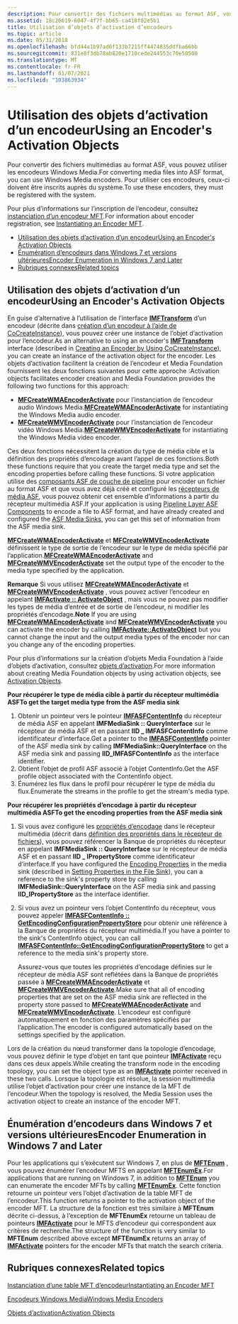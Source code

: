 ```yaml
---
description: Pour convertir des fichiers multimédias au format ASF, vous pouvez utiliser les encodeurs Windows Media. Pour utiliser ces encodeurs, ceux-ci doivent être inscrits auprès du système.
ms.assetid: 18c26619-6047-4f7f-bb65-ca418f02e5b1
title: Utilisation d’objets d’activation d’encodeurs
ms.topic: article
ms.date: 05/31/2018
ms.openlocfilehash: bfd44a1b97ad0f133b7215ff4474835ddfba66bb
ms.sourcegitcommit: 831e8f3db78ab820e1710cede244553c70e50500
ms.translationtype: MT
ms.contentlocale: fr-FR
ms.lasthandoff: 01/07/2021
ms.locfileid: "103863934"
---
```

# <a name="using-an-encoders-activation-objects"></a><span data-ttu-id="f2775-104">Utilisation des objets d’activation d’un encodeur</span><span class="sxs-lookup"><span data-stu-id="f2775-104">Using an Encoder's Activation Objects</span></span>

<span data-ttu-id="f2775-105">Pour convertir des fichiers multimédias au format ASF, vous pouvez utiliser les encodeurs Windows Media.</span><span class="sxs-lookup"><span data-stu-id="f2775-105">For converting media files into ASF format, you can use Windows Media encoders.</span></span> <span data-ttu-id="f2775-106">Pour utiliser ces encodeurs, ceux-ci doivent être inscrits auprès du système.</span><span class="sxs-lookup"><span data-stu-id="f2775-106">To use these encoders, they must be registered with the system.</span></span>

<span data-ttu-id="f2775-107">Pour plus d’informations sur l’inscription de l’encodeur, consultez [instanciation d’un encodeur MFT](instantiating-the-encoder-mft.md).</span><span class="sxs-lookup"><span data-stu-id="f2775-107">For information about encoder registration, see [Instantiating an Encoder MFT](instantiating-the-encoder-mft.md).</span></span>

-   [<span data-ttu-id="f2775-108">Utilisation des objets d’activation d’un encodeur</span><span class="sxs-lookup"><span data-stu-id="f2775-108">Using an Encoder's Activation Objects</span></span>](#using-an-encoders-activation-objects)
-   [<span data-ttu-id="f2775-109">Énumération d’encodeurs dans Windows 7 et versions ultérieures</span><span class="sxs-lookup"><span data-stu-id="f2775-109">Encoder Enumeration in Windows 7 and Later</span></span>](#encoder-enumeration-in-windows-7-and-later)
-   [<span data-ttu-id="f2775-110">Rubriques connexes</span><span class="sxs-lookup"><span data-stu-id="f2775-110">Related topics</span></span>](#related-topics)

## <a name="using-an-encoders-activation-objects"></a><span data-ttu-id="f2775-111">Utilisation des objets d’activation d’un encodeur</span><span class="sxs-lookup"><span data-stu-id="f2775-111">Using an Encoder's Activation Objects</span></span>

<span data-ttu-id="f2775-112">En guise d’alternative à l’utilisation de l’interface [**IMFTransform**](/windows/desktop/api/mftransform/nn-mftransform-imftransform) d’un encodeur (décrite dans [création d’un encodeur à l’aide de CoCreateInstance](using-an-encoder-s-imftransform--interface.md)), vous pouvez créer une instance de l’objet d’activation pour l’encodeur.</span><span class="sxs-lookup"><span data-stu-id="f2775-112">As an alternative to using an encoder's [**IMFTransform**](/windows/desktop/api/mftransform/nn-mftransform-imftransform) interface (described in [Creating an Encoder by Using CoCreateInstance](using-an-encoder-s-imftransform--interface.md)), you can create an instance of the activation object for the encoder.</span></span> <span data-ttu-id="f2775-113">Les objets d’activation facilitent la création de l’encodeur et Media Foundation fournissent les deux fonctions suivantes pour cette approche :</span><span class="sxs-lookup"><span data-stu-id="f2775-113">Activation objects facilitates encoder creation and Media Foundation provides the following two functions for this approach:</span></span>

-   <span data-ttu-id="f2775-114">[**MFCreateWMAEncoderActivate**](/windows/desktop/api/wmcontainer/nf-wmcontainer-mfcreatewmaencoderactivate) pour l’instanciation de l’encodeur audio Windows Media.</span><span class="sxs-lookup"><span data-stu-id="f2775-114">[**MFCreateWMAEncoderActivate**](/windows/desktop/api/wmcontainer/nf-wmcontainer-mfcreatewmaencoderactivate) for instantiating the Windows Media audio encoder.</span></span>
-   <span data-ttu-id="f2775-115">[**MFCreateWMVEncoderActivate**](/windows/desktop/api/wmcontainer/nf-wmcontainer-mfcreatewmvencoderactivate) pour l’instanciation de l’encodeur vidéo Windows Media.</span><span class="sxs-lookup"><span data-stu-id="f2775-115">[**MFCreateWMVEncoderActivate**](/windows/desktop/api/wmcontainer/nf-wmcontainer-mfcreatewmvencoderactivate) for instantiating the Windows Media video encoder.</span></span>

<span data-ttu-id="f2775-116">Ces deux fonctions nécessitent la création du type de média cible et la définition des propriétés d’encodage avant l’appel de ces fonctions.</span><span class="sxs-lookup"><span data-stu-id="f2775-116">Both these functions require that you create the target media type and set the encoding properties before calling these functions.</span></span> <span data-ttu-id="f2775-117">Si votre application utilise des [composants ASF de couche de pipeline](pipeline-layer-asf-components.md) pour encoder un fichier au format ASF et que vous avez déjà créé et configuré les [récepteurs de média ASF](asf-media-sinks.md), vous pouvez obtenir cet ensemble d’informations à partir du récepteur multimédia ASF.</span><span class="sxs-lookup"><span data-stu-id="f2775-117">If your application is using [Pipeline Layer ASF Components](pipeline-layer-asf-components.md) to encode a file to ASF format, and have already created and configured the [ASF Media Sinks](asf-media-sinks.md), you can get this set of information from the ASF media sink.</span></span>

<span data-ttu-id="f2775-118">[**MFCreateWMAEncoderActivate**](/windows/desktop/api/wmcontainer/nf-wmcontainer-mfcreatewmaencoderactivate) et [**MFCreateWMVEncoderActivate**](/windows/desktop/api/wmcontainer/nf-wmcontainer-mfcreatewmvencoderactivate) définissent le type de sortie de l’encodeur sur le type de média spécifié par l’application.</span><span class="sxs-lookup"><span data-stu-id="f2775-118">[**MFCreateWMAEncoderActivate**](/windows/desktop/api/wmcontainer/nf-wmcontainer-mfcreatewmaencoderactivate) and [**MFCreateWMVEncoderActivate**](/windows/desktop/api/wmcontainer/nf-wmcontainer-mfcreatewmvencoderactivate) set the output type of the encoder to the media type specified by the application.</span></span>

<span data-ttu-id="f2775-119">**Remarque**  Si vous utilisez [**MFCreateWMAEncoderActivate**](/windows/desktop/api/wmcontainer/nf-wmcontainer-mfcreatewmaencoderactivate) et [**MFCreateWMVEncoderActivate**](/windows/desktop/api/wmcontainer/nf-wmcontainer-mfcreatewmvencoderactivate) , vous pouvez activer l’encodeur en appelant [**IMFActivate :: ActivateObject**](/windows/desktop/api/mfobjects/nf-mfobjects-imfactivate-activateobject) , mais vous ne pouvez pas modifier les types de média d’entrée et de sortie de l’encodeur, ni modifier les propriétés d’encodage.</span><span class="sxs-lookup"><span data-stu-id="f2775-119">**Note**  If you are using [**MFCreateWMAEncoderActivate**](/windows/desktop/api/wmcontainer/nf-wmcontainer-mfcreatewmaencoderactivate) and [**MFCreateWMVEncoderActivate**](/windows/desktop/api/wmcontainer/nf-wmcontainer-mfcreatewmvencoderactivate) you can activate the encoder by calling [**IMFActivate::ActivateObject**](/windows/desktop/api/mfobjects/nf-mfobjects-imfactivate-activateobject) but you cannot change the input and the output media types of the encoder nor can you change any of the encoding properties.</span></span>

<span data-ttu-id="f2775-120">Pour plus d’informations sur la création d’objets Media Foundation à l’aide d’objets d’activation, consultez [objets d’activation](activation-objects.md).</span><span class="sxs-lookup"><span data-stu-id="f2775-120">For more information about creating Media Foundation objects by using activation objects, see [Activation Objects](activation-objects.md).</span></span>

<span data-ttu-id="f2775-121">**Pour récupérer le type de média cible à partir du récepteur multimédia ASF**</span><span class="sxs-lookup"><span data-stu-id="f2775-121">**To get the target media type from the ASF media sink**</span></span>

1.  <span data-ttu-id="f2775-122">Obtenir un pointeur vers le pointeur [**IMFASFContentInfo**](/windows/desktop/api/wmcontainer/nn-wmcontainer-imfasfcontentinfo) du récepteur de média ASF en appelant **IMFMediaSink :: QueryInterface** sur le récepteur de média ASF et en passant **IID \_ IMFASFContentInfo** comme identificateur d’interface.</span><span class="sxs-lookup"><span data-stu-id="f2775-122">Get a pointer to the [**IMFASFContentInfo**](/windows/desktop/api/wmcontainer/nn-wmcontainer-imfasfcontentinfo) pointer of the ASF media sink by calling **IMFMediaSink::QueryInterface** on the ASF media sink and passing **IID\_IMFASFContentInfo** as the interface identifier.</span></span>
2.  <span data-ttu-id="f2775-123">Obtient l’objet de profil ASF associé à l’objet ContentInfo.</span><span class="sxs-lookup"><span data-stu-id="f2775-123">Get the ASF profile object associated with the ContentInfo object.</span></span>
3.  <span data-ttu-id="f2775-124">Énumérez les flux dans le profil pour récupérer le type de média du flux.</span><span class="sxs-lookup"><span data-stu-id="f2775-124">Enumerate the streams in the profile to get the stream's media type.</span></span>

<span data-ttu-id="f2775-125">**Pour récupérer les propriétés d’encodage à partir du récepteur multimédia ASF**</span><span class="sxs-lookup"><span data-stu-id="f2775-125">**To get the encoding properties from the ASF media sink**</span></span>

1.  <span data-ttu-id="f2775-126">Si vous avez configuré les [propriétés d’encodage](configuring-the-encoder.md) dans le récepteur multimédia (décrit dans [définition des propriétés dans le récepteur de fichiers](setting-properties-in-the-file-sink.md)), vous pouvez référencer la Banque de propriétés du récepteur en appelant **IMFMediaSink :: QueryInterface** sur le récepteur de média ASF et en passant **IID \_ IPropertyStore** comme identificateur d’interface.</span><span class="sxs-lookup"><span data-stu-id="f2775-126">If you have configured the [Encoding Properties](configuring-the-encoder.md) in the media sink (described in [Setting Properties in the File Sink](setting-properties-in-the-file-sink.md)), you can a reference to the sink's property store by calling **IMFMediaSink::QueryInterface** on the ASF media sink and passing **IID\_IPropertyStore** as the interface identifier.</span></span>
2.  <span data-ttu-id="f2775-127">Si vous avez un pointeur vers l’objet ContentInfo du récepteur, vous pouvez appeler [**IMFASFContentInfo :: GetEncodingConfigurationPropertyStore**](/windows/desktop/api/wmcontainer/nf-wmcontainer-imfasfcontentinfo-getencodingconfigurationpropertystore) pour obtenir une référence à la Banque de propriétés du récepteur multimédia.</span><span class="sxs-lookup"><span data-stu-id="f2775-127">If you have a pointer to the sink's ContentInfo object, you can call [**IMFASFContentInfo::GetEncodingConfigurationPropertyStore**](/windows/desktop/api/wmcontainer/nf-wmcontainer-imfasfcontentinfo-getencodingconfigurationpropertystore) to get a reference to the media sink's property store.</span></span>

    <span data-ttu-id="f2775-128">Assurez-vous que toutes les propriétés d’encodage définies sur le récepteur de média ASF sont reflétées dans la Banque de propriétés passée à [**MFCreateWMAEncoderActivate**](/windows/desktop/api/wmcontainer/nf-wmcontainer-mfcreatewmaencoderactivate) et [**MFCreateWMVEncoderActivate**](/windows/desktop/api/wmcontainer/nf-wmcontainer-mfcreatewmvencoderactivate).</span><span class="sxs-lookup"><span data-stu-id="f2775-128">Make sure that all of encoding properties that are set on the ASF media sink are reflected in the property store passed to [**MFCreateWMAEncoderActivate**](/windows/desktop/api/wmcontainer/nf-wmcontainer-mfcreatewmaencoderactivate) and [**MFCreateWMVEncoderActivate**](/windows/desktop/api/wmcontainer/nf-wmcontainer-mfcreatewmvencoderactivate).</span></span> <span data-ttu-id="f2775-129">L’encodeur est configuré automatiquement en fonction des paramètres spécifiés par l’application.</span><span class="sxs-lookup"><span data-stu-id="f2775-129">The encoder is configured automatically based on the settings specified by the application.</span></span>

<span data-ttu-id="f2775-130">Lors de la création du nœud transformer dans la topologie d’encodage, vous pouvez définir le type d’objet en tant que pointeur [**IMFActivate**](/windows/desktop/api/mfobjects/nn-mfobjects-imfactivate) reçu dans ces deux appels.</span><span class="sxs-lookup"><span data-stu-id="f2775-130">While creating the transform node in the encoding topology, you can set the object type as an [**IMFActivate**](/windows/desktop/api/mfobjects/nn-mfobjects-imfactivate) pointer received in these two calls.</span></span> <span data-ttu-id="f2775-131">Lorsque la topologie est résolue, la session multimédia utilise l’objet d’activation pour créer une instance de la MFT de l’encodeur.</span><span class="sxs-lookup"><span data-stu-id="f2775-131">When the topology is resolved, the Media Session uses the activation object to create an instance of the encoder MFT.</span></span>

## <a name="encoder-enumeration-in-windows-7-and-later"></a><span data-ttu-id="f2775-132">Énumération d’encodeurs dans Windows 7 et versions ultérieures</span><span class="sxs-lookup"><span data-stu-id="f2775-132">Encoder Enumeration in Windows 7 and Later</span></span>

<span data-ttu-id="f2775-133">Pour les applications qui s’exécutent sur Windows 7, en plus de [**MFTEnum**](/windows/desktop/api/mfapi/nf-mfapi-mftenum) , vous pouvez énumérer l’encodeur MFTS en appelant [**MFTEnumEx**](/windows/desktop/api/mfapi/nf-mfapi-mftenumex).</span><span class="sxs-lookup"><span data-stu-id="f2775-133">For applications that are running on Windows 7, in addition to [**MFTEnum**](/windows/desktop/api/mfapi/nf-mfapi-mftenum) you can enumerate the encoder MFTs by calling [**MFTEnumEx**](/windows/desktop/api/mfapi/nf-mfapi-mftenumex).</span></span> <span data-ttu-id="f2775-134">Cette fonction retourne un pointeur vers l’objet d’activation de la table MFT de l’encodeur.</span><span class="sxs-lookup"><span data-stu-id="f2775-134">This function returns a pointer to the activation object of the encoder MFT.</span></span> <span data-ttu-id="f2775-135">La structure de la fonction est très similaire à **MFTEnum** décrite ci-dessus, à l’exception de **MFTEnumEx** retourne un tableau de pointeurs [**IMFActivate**](/windows/desktop/api/mfobjects/nn-mfobjects-imfactivate) pour le MFTS d’encodeur qui correspondent aux critères de recherche.</span><span class="sxs-lookup"><span data-stu-id="f2775-135">The structure of the function is very similar to **MFTEnum** described above except **MFTEnumEx** returns an array of [**IMFActivate**](/windows/desktop/api/mfobjects/nn-mfobjects-imfactivate) pointers for the encoder MFTs that match the search criteria.</span></span>

## <a name="related-topics"></a><span data-ttu-id="f2775-136">Rubriques connexes</span><span class="sxs-lookup"><span data-stu-id="f2775-136">Related topics</span></span>

<dl> <dt>

[<span data-ttu-id="f2775-137">Instanciation d’une table MFT d’encodeur</span><span class="sxs-lookup"><span data-stu-id="f2775-137">Instantiating an Encoder MFT</span></span>](instantiating-the-encoder-mft.md)
</dt> <dt>

[<span data-ttu-id="f2775-138">Encodeurs Windows Media</span><span class="sxs-lookup"><span data-stu-id="f2775-138">Windows Media Encoders</span></span>](windows-media-encoders.md)
</dt> <dt>

[<span data-ttu-id="f2775-139">Objets d’activation</span><span class="sxs-lookup"><span data-stu-id="f2775-139">Activation Objects</span></span>](activation-objects.md)
</dt> </dl>

 

 



